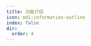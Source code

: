 ```yaml
---
title: 功能介绍
icon: mdi:information-outline
index: false
dir:
  order: 4
---
```


<Catalog base='/zh-tw/manual/introduction/' />
